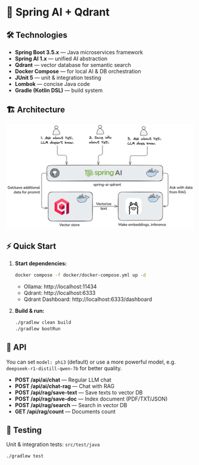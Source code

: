 # 🚀 Spring AI + Qdrant

## 🛠 Technologies

- **Spring Boot 3.5.x** — Java microservices framework
- **Spring AI 1.x** — unified AI abstraction
- **Qdrant** — vector database for semantic search
- **Docker Compose** — for local AI & DB orchestration
- **JUnit 5** — unit & integration testing
- **Lombok** — concise Java code
- **Gradle (Kotlin DSL)** — build system

## 🏗 Architecture

![Architecture](src/main/resources/architecture.png)

## ⚡ Quick Start

1. **Start dependencies:**
   ```bash
   docker compose -f docker/docker-compose.yml up -d
   ```
   - Ollama: http://localhost:11434
   - Qdrant: http://localhost:6333
   - Qdrant Dashboard: http://localhost:6333/dashboard

2. **Build & run:**
   ```bash
   ./gradlew clean build
   ./gradlew bootRun
   ```

## 🔗 API

You can set `model: phi3` (default) or use a more powerful model, e.g. `deepseek-r1-distill-qwen-7b` for better quality.

- **POST /api/ai/chat** — Regular LLM chat
- **POST /api/ai/chat-rag** — Chat with RAG
- **POST /api/rag/save-text** — Save texts to vector DB
- **POST /api/rag/save-doc** — Index document (PDF/TXT/JSON)
- **POST /api/rag/search** — Search in vector DB
- **GET /api/rag/count** — Documents count

## 🧪 Testing

Unit & integration tests: `src/test/java`
```bash
./gradlew test
```
